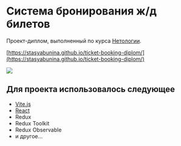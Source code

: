 # Система бронирования ж/д билетов

Проект-диплом, выполненный по курса [Нетологии](https://netology.ru/).

[https://stasyabunina.github.io/ticket-booking-diplom/](https://stasyabunina.github.io/ticket-booking-diplom/)

![](ticket-booking-diplom.gif)

## Для проекта использовалось следующее
+ [Vite.js](https://vitejs.dev/) 
+ [React](https://reactjs.org) 
+ Redux
+ Redux Toolkit
+ Redux Observable
+ и другое...
